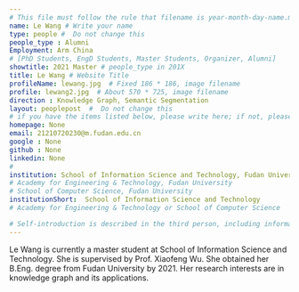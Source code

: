 ```yaml
---
# This file must follow the rule that filename is year-month-day-name.md .
name: Le Wang # Write your name
type: people #  Do not change this
people_type : Alumni
Employment: Arm China
# [PhD Students, EngD Students, Master Students, Organizer, Alumni]
showtitle: 2021 Master # people_type in 201X
title: Le Wang # Website Title
profileName: lewang.jpg  # Fixed 186 * 186, image filename
profile: lewang2.jpg  # About 570 * 725, image filename
direction : Knowledge Graph, Semantic Segmentation
layout: peoplepost  #  Do not change this
# if you have the items listed below, please write here; if not, please write None.
homepage: None
email: 21210720230@m.fudan.edu.cn
google : None
github : None
linkedin: None
# 
institution: School of Information Science and Technology, Fudan University
# Academy for Engineering & Technology, Fudan University
# School of Computer Science, Fudan University
institutionShort:  School of Information Science and Technology
# Academy for Engineering & Technology or School of Computer Science

# Self-introduction is described in the third person, including information such as educational experience
---
```


Le Wang is currently a master student at  School of Information Science and Technology. She is supervised by Prof. Xiaofeng Wu. She obtained her B.Eng. degree from Fudan University by 2021. Her research interests are in knowledge graph and its applications.




 

